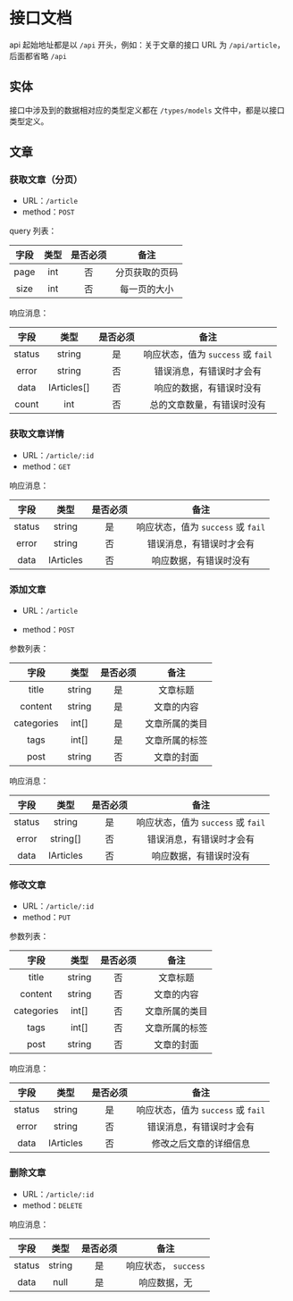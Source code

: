 # 接口文档

api 起始地址都是以 `/api` 开头，例如：关于文章的接口 URL 为 `/api/article`，后面都省略 `/api` 

## 实体

接口中涉及到的数据相对应的类型定义都在 `/types/models` 文件中，都是以接口类型定义。

## 文章

### 获取文章（分页）

- URL：`/article`
- method：`POST`

query 列表：

| 字段 | 类型 | 是否必须 |      备注      |
| :--: | :--: | :------: | :------------: |
| page | int  |    否    | 分页获取的页码 |
| size | int  |    否    |  每一页的大小  |

响应消息：

|  字段  |    类型     | 是否必须 |                备注                |
| :----: | :---------: | :------: | :--------------------------------: |
| status |   string    |    是    | 响应状态，值为 `success` 或 `fail` |
| error  |   string    |    否    |      错误消息，有错误时才会有      |
|  data  | IArticles[] |    否    |      响应的数据，有错误时没有      |
| count  |     int     |    否    |     总的文章数量，有错误时没有     |

### 获取文章详情

- URL：`/article/:id`
- method：`GET`

响应消息：

|  字段  |   类型    | 是否必须 |                备注                |
| :----: | :-------: | :------: | :--------------------------------: |
| status |  string   |    是    | 响应状态，值为 `success` 或 `fail` |
| error  |  string   |    否    |      错误消息，有错误时才会有      |
|  data  | IArticles |    否    |       响应数据，有错误时没有       |

### 添加文章

- URL：`/article`

- method：`POST`

参数列表：

|    字段    |  类型  | 是否必须 |      备注      |
| :--------: | :----: | :------: | :------------: |
|   title    | string |    是    |    文章标题    |
|  content   | string |    是    |   文章的内容   |
| categories | int[]  |    是    | 文章所属的类目 |
|    tags    | int[]  |    是    | 文章所属的标签 |
|    post    | string |    否    |   文章的封面   |

响应消息：

|  字段  |   类型    | 是否必须 |                备注                |
| :----: | :-------: | :------: | :--------------------------------: |
| status |  string   |    是    | 响应状态，值为 `success` 或 `fail` |
| error  | string[]  |    否    |      错误消息，有错误时才会有      |
|  data  | IArticles |    否    |       响应数据，有错误时没有       |

### 修改文章

- URL：`/article/:id`
- method：`PUT`

参数列表：

|    字段    |  类型  | 是否必须 |      备注      |
| :--------: | :----: | :------: | :------------: |
|   title    | string |    否    |    文章标题    |
|  content   | string |    否    |   文章的内容   |
| categories | int[]  |    否    | 文章所属的类目 |
|    tags    | int[]  |    否    | 文章所属的标签 |
|    post    | string |    否    |   文章的封面   |

响应消息：

|  字段  |   类型    | 是否必须 |                备注                |
| :----: | :-------: | :------: | :--------------------------------: |
| status |  string   |    是    | 响应状态，值为 `success` 或 `fail` |
| error  |  string   |    否    |      错误消息，有错误时才会有      |
|  data  | IArticles |    否    |       修改之后文章的详细信息       |

### 删除文章

- URL：`/article/:id`
- method：`DELETE`

响应消息：

|  字段  |  类型  | 是否必须 |         备注         |
| :----: | :----: | :------: | :------------------: |
| status | string |    是    | 响应状态， `success` |
|  data  |  null  |    是    |     响应数据，无     |





